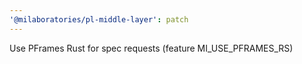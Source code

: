 ```yaml
---
'@milaboratories/pl-middle-layer': patch
---
```


Use PFrames Rust for spec requests (feature MI_USE_PFRAMES_RS)
